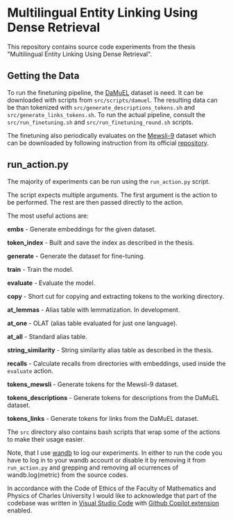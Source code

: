 # Multilingual Entity Linking Using Dense Retrieval

This repository contains source code experiments from the thesis "Multilingual Entity Linking Using Dense Retrieval".

## Getting the Data

To run the finetuning pipeline, the [DaMuEL](https://arxiv.org/abs/2306.09288) dataset is need.
It can be downloaded with scripts from `src/scripts/damuel`.
The resulting data can be than tokenized with `src/generate_descriptions_tokens.sh` and `src/generate_links_tokens.sh`.
To run the actual pipeline, consult the `src/run_finetuning.sh` and `src/run_finetuning_round.sh` scripts.

The finetuning also periodically evaluates on the [Mewsli-9](https://aclanthology.org/2020.emnlp-main.630/) dataset which can be downloaded by
following instruction from its official [repository](https://github.com/google-research/google-research/blob/master/dense_representations_for_entity_retrieval/mel/mewsli-9.md#get-mewsli-9-dataset).

## run_action.py

The majority of experiments can be run using the `run_action.py` script.

The script expects multiple arguments.
The first argument is the action to be performed.
The rest are then passed directly to the action.

The most useful actions are:

**embs** - Generate embeddings for the given dataset.

**token_index** - Built and save the index as described in the thesis.

**generate** - Generate the dataset for fine-tuning.

**train** - Train the model.

**evaluate** - Evaluate the model.

**copy** - Short cut for copying and extracting tokens to the working directory.

**at_lemmas** - Alias table with lemmatization. In development.

**at_one** - OLAT (alias table evaluated for just one language).

**at_all** - Standard alias table.

**string_similarity** - String similarity alias table as described in the thesis.

**recalls** - Calculate recalls from directories with embeddings, used inside the `evaluate` action.

**tokens_mewsli** - Generate tokens for the Mewsli-9 dataset.

**tokens_descriptions** - Generate tokens for descriptions from the DaMuEL dataset.

**tokens_links** - Generate tokens for links from the DaMuEL dataset.

The `src` directory also contains bash scripts that wrap some of the actions to make their usage easier.

Note, that I use [wandb](https://wandb.ai/home) to log our experiments. 
In either to run the code you have to log in to your wandb account or disable it by removing it from `run_action.py`
and grepping and removing all ocurrences of wandb.log(metric) from the source codes.

In accordance with the Code of Ethics of the Faculty of Mathematics and Physics of Charles University I would like to acknowledge that
part of the codebase was written in [Visual Studio
Code](https://code.visualstudio.com/) with [Github Copilot
extension](https://code.visualstudio.com/docs/copilot/overview) enabled.
